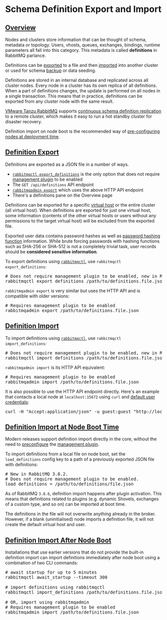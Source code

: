 <!--
Copyright (c) 2007-2021 VMware, Inc. or its affiliates.

All rights reserved. This program and the accompanying materials
are made available under the terms of the under the Apache License,
Version 2.0 (the "License”); you may not use this file except in compliance
with the License. You may obtain a copy of the License at

https://www.apache.org/licenses/LICENSE-2.0

Unless required by applicable law or agreed to in writing, software
distributed under the License is distributed on an "AS IS" BASIS,
WITHOUT WARRANTIES OR CONDITIONS OF ANY KIND, either express or implied.
See the License for the specific language governing permissions and
limitations under the License.
-->

# Schema Definition Export and Import

## <a id="overview" class="anchor" href="#overview">Overview</a>

Nodes and clusters store information that can be thought of schema, metadata or topology.
Users, vhosts, queues, exchanges, bindings, runtime parameters all fall into this category.
This metadata is called **definitions** in RabbitMQ parlance.

Definitions can be [exported](#export) to a file and then [imported](#import) into another cluster or
used for schema [backup](/backup.html) or data seeding.

Definitions are stored in an internal database and replicated across all cluster nodes.
Every node in a cluster has its own replica of all definitions. When a part of definitions changes,
the update is performed on all nodes in a single transaction. This means that
in practice, definitions can be exported from any cluster node with the same result.

[VMware Tanzu RabbitMQ](/tanzu/) supports [continuous schema definition replication](/definitions-standby.html) to a remote cluster,
which makes it easy to run a hot standby cluster for disaster recovery.

Definition import on node boot is the recommended way of [pre-configuring nodes at deployment time](#import-on-boot).

## <a id="export" class="anchor" href="#export">Definition Export</a>

Definitions are exported as a JSON file in a number of ways.
 
 * [`rabbitmqctl export_definitions`](/cli.html) is the only option that does not require [management plugin](/management.html) to be enabled
 * The `GET /api/definitions` API endpoint
 * [`rabbitmqadmin export`](/management-cli.html) which uses the above HTTP API endpoint
 * There's a definitions pane on the Overview page

Definitions can be exported for a specific [virtual host](/vhosts.html) or the entire cluster (all virtual host).
When definitions are exported for just one virtual host, some information (contents of the other
virtual hosts or users without any permissions to the target virtual host) will be
excluded from the exported file.

Exported user data contains password hashes as well as [password hashing function](/passwords.html) information. While brute forcing passwords with hashing functions such as SHA-256 or SHA-512 is not a completely trivial task,
user records should be **considered sensitive information**.

To export definitions using [`rabbitmqctl`](/cli.html), use `rabbitmqctl export_definitions`:

<pre class="lang-ini">
# Does not require management plugin to be enabled, new in RabbitMQ 3.8.2
rabbitmqctl export_definitions /path/to/definitions.file.json
</pre>

`rabbitmqadmin export` is very similar but uses the HTTP API and is compatible
with older versions:

<pre class="lang-ini">
# Requires management plugin to be enabled
rabbitmqadmin export /path/to/definitions.file.json
</pre>

## <a id="import" class="anchor" href="#import">Definition Import</a>

To import definitions using [`rabbitmqctl`](/cli.html), use `rabbitmqctl import_definitions`:

<pre class="lang-ini">
# Does not require management plugin to be enabled, new in RabbitMQ 3.8.2
rabbitmqctl import_definitions /path/to/definitions.file.json
</pre>

`rabbitmqadmin import` is its HTTP API equivalent:

<pre class="lang-ini">
# Requires management plugin to be enabled
rabbitmqadmin import /path/to/definitions.file.json
</pre>

It is also possible to use the HTTP API endpoint directly.
Here's an example that contacts a local node at `localhost:15672` using `curl`
and [default user credentials](/access-control.html):

<pre class="lang-bash">
curl -H "Accept:application/json" -u guest:guest "http://localhost:15672/api/definitions"
</pre>

## <a id="import-on-boot" class="anchor" href="#import-on-boot">Definition Import at Node Boot Time</a>

Modern releases support definition import directly in the core,
without the need to [preconfigure](/plugins.html#enabled-plugins-file) the [management plugin](/management.html).

To import definitions from a local file on node boot,
set the `load_definitions` config key to a path of a previously exported JSON file with definitions:

<pre class="lang-ini">
# New in RabbitMQ 3.8.2.
# Does not require management plugin to be enabled.
load_definitions = /path/to/definitions/file.json
</pre>

As of RabbitMQ `3.8.6`, definition import happens after plugin activation.
This means that definitions related to plugins (e.g. dynamic Shovels, exchanges of a custom type, and so on)
can be imported at boot time.

The definitions in the file will not overwrite anything already in the broker.
However, if a blank (uninitialised) node imports a definition file, it will
not create the default virtual host and user.


## <a id="import-after-boot" class="anchor" href="#import-after-boot">Definition Import After Node Boot</a>

Installations that use earlier versions that do not provide the built-in definition import
can import definitions immediately after node boot using a combination of two CLI commands:

<pre class="lang-bash">
# await startup for up to 5 minutes
rabbitmqctl await_startup --timeout 300

# import definitions using rabbitmqctl
rabbitmqctl import_definitions /path/to/definitions.file.json

# OR, import using rabbitmqadmin
# Requires management plugin to be enabled
rabbitmqadmin import /path/to/definitions.file.json
</pre>